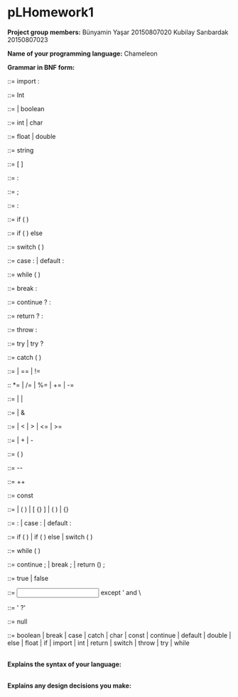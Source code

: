 # pLHomework1
<b>Project group members:</b> Bünyamin Yaşar 20150807020 Kubilay Sarıbardak 20150807023

<b>Name of your programming language:</b> Chameleon

<b>Grammar in BNF form:</b><br>

<single type import declaration> ::= import <type name> :

<constructor modifier> ::= Int

<primitive type> ::= <numeric type> | boolean

<integral type> ::=  int | char

<floating-point type> ::= float | double
  
<string type> ::= string

<array type> ::= <type> [ ]

<empty statement> ::= :

<labeled statement> ::= <identifier> ; <statement>

<expression statement> ::= <statement expression> :

<if then statement>::= if ( <expression> ) <statement>

<if then else statement>::= if ( <expression> ) <statement no short if> else <statement>

<switch statement> ::= switch ( <expression> ) <switch block>

<switch label> ::= case <constant expression> : | default :

<while statement> ::= while ( <expression> ) <statement>
  
<break statement> ::= break <identifier> :

<continue statement> ::= continue <identifier>? :

<return statement> ::= return <expression>? :

<throws statement> ::= throw <expression> :
  
<try statement> ::= try <block> <catches> | try <block> <catches>? <finally>

<catch clause> ::= catch ( <formal parameter> ) <block>

<equality-expression> ::= <relational-expression>
                        | <equality-expression> == <relational-expression>
                        | <equality-expression> != <relational-expression>
  
<assignment operator> :: *= | /= | %= | += | -=

<conditional or expression> ::= <conditional and expression> | <conditional or expression> | <conditional and expression>

<conditional and expression> ::= <inclusive or expression> | <conditional and expression> & <inclusive or expression>
  
<relational expression> ::= <shift expression> | <relational expression> < <shift expression> | <relational expression> > <shift expression> | <relational expression> <= <shift expression> | <relational expression> >= <shift expression>
  
<additive expression> ::= <multiplicative expression> | <additive expression> + <multiplicative expression> | <additive expression> - <multiplicative expression>
  
<cast expression> ::= ( <primitive type> ) <unary expression> 

<predecrement expression> ::= -- <unary expression>

<preincrement expression> ::= ++ <unary expression>

<type-qualifier> ::= const

<direct-declarator> ::= <identifier>
                      | ( <declarator> )
                      | <direct-declarator> [ {<constant-expression>} ]
                      | <direct-declarator> ( <parameter-type-list> )
                      | <direct-declarator>  {<identifier>} 

<labeled-statement> ::= <identifier> : <statement>
                      | case <constant-expression> : <statement>
                      | default : <statement>

<selection-statement> ::= if ( <expression> ) <statement>
                        | if ( <expression> ) <statement> else <statement>
                        | switch ( <expression> ) <statement>

<iteration-statement> ::= while ( <expression> ) <statement>

<jump-statement> ::= continue ;
                   | break ;
                   | return (<expression>) ;
  
<boolean literal> ::= true | false

<single character> ::= <input character> except ' and \

<string literal> ::= ' <string characters>?'

<null literal> ::= null

<keyword> ::= boolean | break | case | catch | char | const | continue | default | double | else | float | if | import | int | return | switch | throw | try | while

<br><b>Explains the syntax of your language:</b>

<br><b>Explains any design decisions you make:</b>
